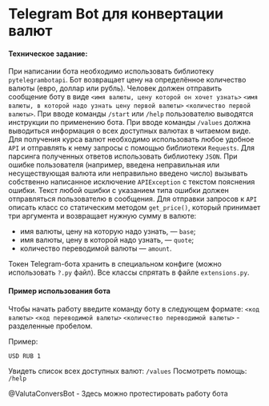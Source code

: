# Telegram Bot для конвертации валют

#### Техническое задание:
При написании бота необходимо использовать библиотеку `pytelegrambotapi`.
Бот возвращает цену на определённое количество валюты (евро, доллар или рубль).
Человек должен отправить сообщение боту в виде `<имя валюты, цену которой он хочет узнать>` `<имя валюты, в которой надо узнать цену первой валюты>` `<количество первой валюты>`.
При вводе команды `/start` или `/help` пользователю выводятся инструкции по применению бота.
При вводе команды `/values` должна выводиться информация о всех доступных валютах в читаемом виде.
Для получения курса валют необходимо использовать любое удобное `API` и отправлять к нему запросы с помощью библиотеки `Requests`.
Для парсинга полученных ответов использовать библиотеку `JSON`.
При ошибке пользователя (например, введена неправильная или несуществующая валюта или неправильно введено число) вызывать собственно написанное исключение `APIException` с текстом пояснения ошибки.
Текст любой ошибки с указанием типа ошибки должен отправляться пользователю в сообщения.
Для отправки запросов к `API` описать класс со статическим методом `get_price()`, который принимает три аргумента и возвращает нужную сумму в валюте:
- имя валюты, цену на которую надо узнать, — `base`;
- имя валюты, цену в которой надо узнать, — `quote`;
- количество переводимой валюты — `amount`.

Токен Telegram-бота хранить в специальном конфиге (можно использовать `?.py` файл).
Все классы спрятать в файле `extensions.py`.


#### Пример использования бота
Чтобы начать работу введите команду боту в следующем формате:
`<код валюты>` `<код переводимой валюты>` `<количество переводимой валюты>` - разделенные пробелом.

Пример:
```commandline
USD RUB 1
```

Увидеть список всех доступных валют: `/values`
Посмотреть помощь: `/help`

@ValutaConversBot - Здесь можно протестировать работу бота